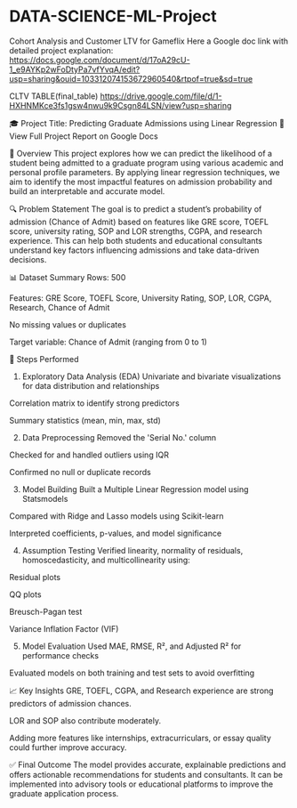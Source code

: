 # DATA-SCIENCE-ML-Project
Cohort Analysis and Customer LTV for Gameflix
Here a Google doc link with detailed project explanation:
https://docs.google.com/document/d/17oA29cU-1_e9AYKp2wFoDtyPa7vfYvqA/edit?usp=sharing&ouid=103312074153672960540&rtpof=true&sd=true

CLTV TABLE(final_table)
https://drive.google.com/file/d/1-HXHNMKce3fs1gsw4nwu9k9Csgn84LSN/view?usp=sharing

🎓 Project Title: Predicting Graduate Admissions using Linear Regression
📄 View Full Project Report on Google Docs

📌 Overview
This project explores how we can predict the likelihood of a student being admitted to a graduate program using various academic and personal profile parameters. By applying linear regression techniques, we aim to identify the most impactful features on admission probability and build an interpretable and accurate model.

🔍 Problem Statement
The goal is to predict a student’s probability of admission (Chance of Admit) based on features like GRE score, TOEFL score, university rating, SOP and LOR strengths, CGPA, and research experience. This can help both students and educational consultants understand key factors influencing admissions and take data-driven decisions.

📊 Dataset Summary
Rows: 500

Features: GRE Score, TOEFL Score, University Rating, SOP, LOR, CGPA, Research, Chance of Admit

No missing values or duplicates

Target variable: Chance of Admit (ranging from 0 to 1)

🧪 Steps Performed
1. Exploratory Data Analysis (EDA)
Univariate and bivariate visualizations for data distribution and relationships

Correlation matrix to identify strong predictors

Summary statistics (mean, min, max, std)

2. Data Preprocessing
Removed the 'Serial No.' column

Checked for and handled outliers using IQR

Confirmed no null or duplicate records

3. Model Building
Built a Multiple Linear Regression model using Statsmodels

Compared with Ridge and Lasso models using Scikit-learn

Interpreted coefficients, p-values, and model significance

4. Assumption Testing
Verified linearity, normality of residuals, homoscedasticity, and multicollinearity using:

Residual plots

QQ plots

Breusch-Pagan test

Variance Inflation Factor (VIF)

5. Model Evaluation
Used MAE, RMSE, R², and Adjusted R² for performance checks

Evaluated models on both training and test sets to avoid overfitting

📈 Key Insights
GRE, TOEFL, CGPA, and Research experience are strong predictors of admission chances.

LOR and SOP also contribute moderately.

Adding more features like internships, extracurriculars, or essay quality could further improve accuracy.

✅ Final Outcome
The model provides accurate, explainable predictions and offers actionable recommendations for students and consultants. It can be implemented into advisory tools or educational platforms to improve the graduate application process.

